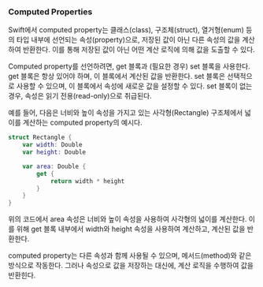 ### Computed Properties
Swift에서 computed property는 클래스(class), 구조체(struct), 열거형(enum) 등의 타입 내부에 선언되는 속성(property)으로, 저장된 값이 아닌 다른 속성의 값을 계산하여 반환한다. 이를 통해 저장된 값이 아닌 어떤 계산 로직에 의해 값을 도출할 수 있다.

Computed property를 선언하려면, get 블록과 (필요한 경우) set 블록을 사용한다. get 블록은 항상 있어야 하며, 이 블록에서 계산된 값을 반환한다. set 블록은 선택적으로 사용할 수 있으며, 이 블록에서 속성에 새로운 값을 설정할 수 있다. set 블록이 없는 경우, 속성은 읽기 전용(read-only)으로 취급된다.

예를 들어, 다음은 너비와 높이 속성을 가지고 있는 사각형(Rectangle) 구조체에서 넓이를 계산하는 computed property의 예시다.

```swift
struct Rectangle {
    var width: Double
    var height: Double

    var area: Double {
        get {
            return width * height
        }
    }
}
```
위의 코드에서 area 속성은 너비와 높이 속성을 사용하여 사각형의 넓이를 계산한다. 이를 위해 get 블록 내부에서 width와 height 속성을 사용하여 계산하고, 계산된 값을 반환한다.

computed property는 다른 속성과 함께 사용될 수 있으며, 메서드(method)와 같은 방식으로 작동한다. 그러나 속성으로 값을 저장하는 대신에, 계산 로직을 수행하여 값을 반환힌다.
